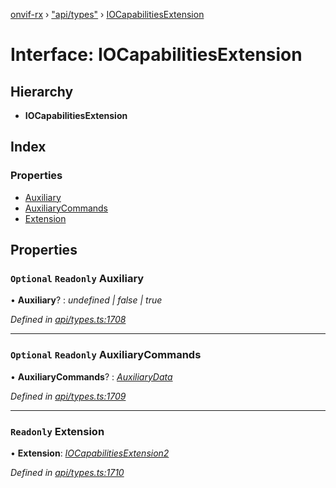 [onvif-rx](../README.md) › ["api/types"](../modules/_api_types_.md) › [IOCapabilitiesExtension](_api_types_.iocapabilitiesextension.md)

# Interface: IOCapabilitiesExtension

## Hierarchy

* **IOCapabilitiesExtension**

## Index

### Properties

* [Auxiliary](_api_types_.iocapabilitiesextension.md#optional-readonly-auxiliary)
* [AuxiliaryCommands](_api_types_.iocapabilitiesextension.md#optional-readonly-auxiliarycommands)
* [Extension](_api_types_.iocapabilitiesextension.md#readonly-extension)

## Properties

### `Optional` `Readonly` Auxiliary

• **Auxiliary**? : *undefined | false | true*

*Defined in [api/types.ts:1708](https://github.com/patrickmichalina/onvif-rx/blob/3e9b152/src/api/types.ts#L1708)*

___

### `Optional` `Readonly` AuxiliaryCommands

• **AuxiliaryCommands**? : *[AuxiliaryData](../modules/_api_types_.md#auxiliarydata)*

*Defined in [api/types.ts:1709](https://github.com/patrickmichalina/onvif-rx/blob/3e9b152/src/api/types.ts#L1709)*

___

### `Readonly` Extension

• **Extension**: *[IOCapabilitiesExtension2](_api_types_.iocapabilitiesextension2.md)*

*Defined in [api/types.ts:1710](https://github.com/patrickmichalina/onvif-rx/blob/3e9b152/src/api/types.ts#L1710)*
